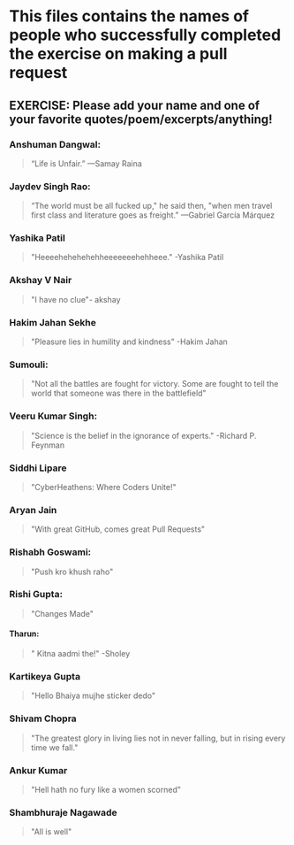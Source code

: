 # This files contains the names of people who successfully completed the exercise on making a pull request

## **EXERCISE**: Please add your name and one of your favorite quotes/poem/excerpts/anything!

### Anshuman Dangwal:
  > “Life is Unfair.” —Samay Raina
  
### Jaydev Singh Rao:
  > “The world must be all fucked up," he said then, "when men travel first class and literature goes as freight.” —Gabriel García Márquez

### Yashika Patil
  > "Heeeehehehehehheeeeeeehehheee." -Yashika Patil
  
### Akshay V Nair
  > "I have no clue"- akshay

### Hakim Jahan Sekhe
  > "Pleasure lies in humility and kindness" -Hakim Jahan

### Sumouli:
  > "Not all the battles are fought for victory. Some are fought to tell the world that someone was there in the battlefield"

### Veeru Kumar Singh:
  > "Science is the belief in the ignorance of experts." -Richard P. Feynman

### Siddhi Lipare
> "CyberHeathens: Where Coders Unite!"

### Aryan Jain
> "With great GitHub, comes great Pull Requests"

### Rishabh Goswami:
  > "Push kro khush raho"

### Rishi Gupta:
  > "Changes Made"

#### Tharun:
  > " Kitna aadmi the!" -Sholey

### Kartikeya Gupta
 > "Hello Bhaiya mujhe sticker dedo"

### Shivam Chopra
  > "The greatest glory in living lies not in never falling, but in rising every time we fall."

### Ankur Kumar
  > "Hell hath no fury like a women scorned"

### Shambhuraje Nagawade
  > "All is well"
